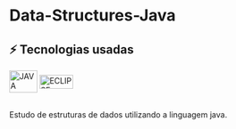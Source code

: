 # Data-Structures-Java

## ⚡ Tecnologias usadas
<div style="display: inline_block">
  <img align="center" alt="JAVA" height="40" width="50" src="https://cdn.jsdelivr.net/gh/devicons/devicon/icons/java/java-original-wordmark.svg" />
  <a title="Eclipse Foundation, Public domain, via Wikimedia Commons" href="https://commons.wikimedia.org/wiki/File:Eclipse-Luna-Logo.svg"><img align="center" alt="ECLIPSE" height="25" width="60" src="https://upload.wikimedia.org/wikipedia/commons/thumb/d/d0/Eclipse-Luna-Logo.svg/256px-Eclipse-Luna-Logo.svg.png"></a>
  <br><br>
</div>

Estudo de estruturas de dados utilizando a linguagem java.
